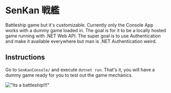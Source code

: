 # SenKan 戦艦

Battleship game but it's customizable. Currently only the Console App works with a dummy game loaded in. The goal is for it to be a locally hosted game running with .NET Web API. The super goal is to use Authentication and make it available everywhere but man is .NET Authentication weird.

## Instructions

Go to `SenKanConsole/` and execute `dotnet run`. That's it, you will have a dummy game ready for you to test out the game mechanics.

!["Its a battleship!!!"](https://livedoor.blogimg.jp/the_radical_right/imgs/6/0/60fb5dd8.jpg)